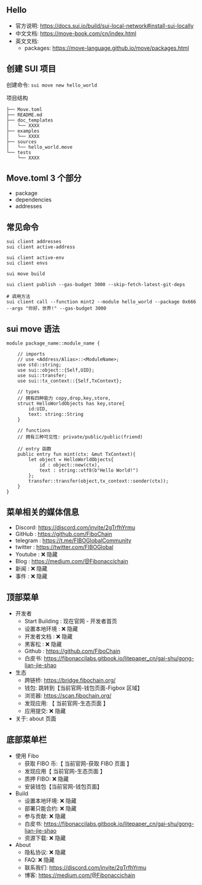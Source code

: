 ## Hello

- 官方说明: https://docs.sui.io/build/sui-local-network#install-sui-locally
- 中文文档: https://move-book.com/cn/index.html
- 英文文档:
  - packages: https://move-language.github.io/move/packages.html

## 创建 SUI 项目

创建命令: `sui move new hello_world`

项目结构

```
├── Move.toml
├── README.md
├── doc_templates
│   └── XXXX
├── examples
│   └── XXXX
├── sources
│   └── hello_world.move
└── tests
    └── XXXX
```

## Move.toml 3 个部分

- package
- dependencies
- addresses

## 常见命令

```
sui client addresses
sui client active-address

sui client active-env
sui client envs

sui move build

sui client publish --gas-budget 3000 --skip-fetch-latest-git-deps

# 调用方法
sui client call --function mint2 --module hello_world --package 0x666 --args "你好，世界!" --gas-budget 3000
```

## sui move 语法

```
module package_name::module_name {

    // imports
    // use <Address/Alias>::<ModuleName>;
    use std::string;
    use sui::object::{Self,UID};
    use sui::transfer;
    use sui::tx_context::{Self,TxContext};

    // types
    // 拥有四种能力 copy,drop,key,store,
    struct HelloWorldObjects has key,store{
        id:UID,
        text: string::String
    }

    // functions
    // 拥有三种可见性: private/public/public(friend)

    // entry 函数
    public entry fun mint(ctx: &mut TxContext){
        let object = HelloWorldObjects{
            id : object::new(ctx),
            text : string::utf8(b"Hello World!")
        };
        transfer::transfer(object,tx_context::sender(ctx));
    }
}
```

## 菜单相关的媒体信息

- Discord: https://discord.com/invite/2gTrfhYrmu
- GitHub : https://github.com/FiboChain
- telegram : https://t.me/FIBOGlobalCommunity
- twitter : https://twitter.com/FIBOGlobal
- Youtube : ❌ 隐藏
- Blog : https://medium.com/@Fibonaccichain
- 新闻 : ❌ 隐藏
- 事件 : ❌ 隐藏

## 顶部菜单

- 开发者
  - Start Building : 现在官网 - 开发者首页
  - 设置本地环境 : ❌ 隐藏
  - 开发者文档 : ❌ 隐藏
  - 黑客松 : ❌ 隐藏
  - Github : https://github.com/FiboChain
  - 白皮书: https://fibonaccilabs.gitbook.io/litepaper_cn/gai-shu/gong-lian-jie-shao
- 生态
  - 跨链桥: https://bridge.fibochain.org/
  - 钱包: 跳转到【当前官网-钱包页面-Figbox 区域】
  - 浏览器: https://scan.fibochain.org/
  - 发现应用: 【 当前官网-生态页面 】
  - 应用提交: ❌ 隐藏
- 关于: about 页面

## 底部菜单栏

- 使用 Fibo
  - 获取 FIBO 币:【 当前官网-获取 FIBO 页面 】
  - 发现应用【 当前官网-生态页面 】
  - 质押 FIBO: ❌ 隐藏
  - 安装钱包【当前官网-钱包页面】
- Build
  - 设置本地环境: ❌ 隐藏
  - 部署只能合约: ❌ 隐藏
  - 参与贡献: ❌ 隐藏
  - 白皮书: https://fibonaccilabs.gitbook.io/litepaper_cn/gai-shu/gong-lian-jie-shao
  - 资源下载: ❌ 隐藏
- About
  - 隐私协议: ❌ 隐藏
  - FAQ: ❌ 隐藏
  - 联系我们: https://discord.com/invite/2gTrfhYrmu
  - 博客: https://medium.com/@Fibonaccichain
